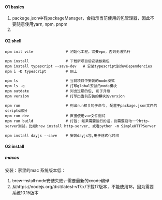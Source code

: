 

#### 01 basics

1. package.json中有packageManager，会指示当前使用的包管理器，因此不要随意使用yarn, npm, pnpm
1. 



#### 02 shell

```shell
npm init vite				# 初始化工程，需要vpn，否则无法执行

npm install					# 下载新项目后安装依赖包
npm install typescript --save-dev	# 安装typescript到devDependencies
npm i -D typescript			# 同上

npm ls						# 当前项目中安装的node模式
npm ls -g					# 打印global安装的node模块
npm outdate					# 列出过期的包, 用于升级
npm version					# 打印出当前安装的模块的version

npm run						# 列出run相关的子命令, 配置于package.json文件的scripts部分
npm run dev					# 直接使用vue文件测试
npm run build 				# 打包; 如果需要运行的话，则需要启动一个http-server测试，比如brew install http-server, 或者python -m SimpleHTTPServer

npm install dayjs --save	# 安装dayjs包,用于格式化时间
```



#### 03 install



##### macos

安装：家里的mac 系统版本低：

1. ~~brew install node安装失败，需要最新的xcode编译~~
2. 从https://nodejs.org/dist/latest-v17.x/下载17版本，不能使用18，因为需要系统10.15版本



